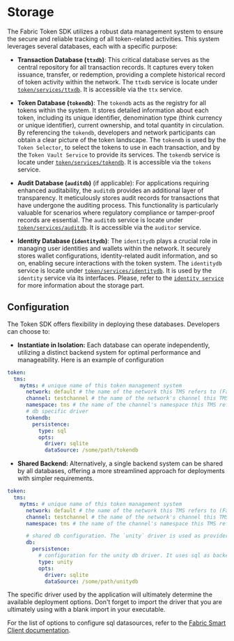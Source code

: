 # Storage

The Fabric Token SDK utilizes a robust data management system to ensure the secure and reliable tracking of all token-related activities.
This system leverages several databases, each with a specific purpose:

* **Transaction Database (`ttxdb`)**:
  This critical database serves as the central repository for all transaction records.
  It captures every token issuance, transfer, or redemption, providing a complete historical record of token activity within the network.
  The `ttxdb` service is locate under [`token/services/ttxdb`](./../../token/services/ttxdb). It is accessible via the `ttx` service.

* **Token Database (`tokendb`)**:
  The `tokendb` acts as the registry for all tokens within the system.
  It stores detailed information about each token, including its unique identifier, denomination type (think currency or unique identifier), current ownership, and total quantity in circulation.
  By referencing the `tokendb`, developers and network participants can obtain a clear picture of the token landscape.
  The `tokendb` is used by the `Token Selector`, to select the tokens to use in each transaction, and by the `Token Vault Service` to provide its services.
  The `tokendb` service is locate under [`token/services/tokendb`](./../../token/services/tokendb). It is accessible via the `tokens` service.

* **Audit Database (`auditdb`)** (if applicable):
  For applications requiring enhanced auditability, the `auditdb` provides an additional layer of transparency.
  It meticulously stores audit records for transactions that have undergone the auditing process.
  This functionality is particularly valuable for scenarios where regulatory compliance or tamper-proof records are essential. 
  The `auditdb` service is locate under [`token/services/auditdb`](./../../token/services/auditdb). It is accessible via the `auditor` service.

* **Identity Database (`identitydb`)**:
  The `identitydb` plays a crucial role in managing user identities and wallets within the network.
  It securely stores wallet configurations, identity-related audit information, and so on, enabling secure interactions with the token system.
  The `identitydb` service is locate under [`token/services/identitydb`](./../../token/services/identitydb). 
  It is used by the `identity` service via its interfaces. Please, refer to the [`identity service`](identity.md) for more information about the storage part.

## Configuration

The Token SDK offers flexibility in deploying these databases. Developers can choose to:

* **Instantiate in Isolation:** Each database can operate independently, utilizing a distinct backend system for optimal performance and manageability.
Here is an example of configuration 
```yaml
token:
  tms:
    mytms: # unique name of this token management system
      network: default # the name of the network this TMS refers to (Fabric, Orion, etc)
      channel: testchannel # the name of the network's channel this TMS refers to, if applicable
      namespace: tns # the name of the channel's namespace this TMS refers to, if applicable
      # db specific driver
      tokendb:
        persistence:
          type: sql
          opts:
            driver: sqlite    
            dataSource: /some/path/tokendb
```

* **Shared Backend:** Alternatively, a single backend system can be shared by all databases, offering a more streamlined approach for deployments with simpler requirements.
```yaml
token:
  tms:
    mytms: # unique name of this token management system
      network: default # the name of the network this TMS refers to (Fabric, Orion, etc)
      channel: testchannel # the name of the network's channel this TMS refers to, if applicable
      namespace: tns # the name of the channel's namespace this TMS refers to, if applicable

      # shared db configuration. The `unity` driver is used as provider.  
      db:
        persistence:
          # configuration for the unity db driver. It uses sql as backend
          type: unity
          opts:
            driver: sqlite
            dataSource: /some/path/unitydb
```

The specific driver used by the application will ultimately determine the available deployment options.
Don't forget to import the driver that you are ultimately using with a blank import in your executable.  

For the list of options to configure sql datasources, refer to the [Fabric Smart Client documentation](https://github.com/hyperledger-labs/fabric-smart-client/blob/main/docs/core-fabric.md).